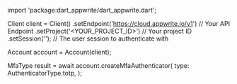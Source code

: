 import 'package:dart_appwrite/dart_appwrite.dart';

Client client = Client()
    .setEndpoint('https://cloud.appwrite.io/v1') // Your API Endpoint
    .setProject('&lt;YOUR_PROJECT_ID&gt;') // Your project ID
    .setSession(''); // The user session to authenticate with

Account account = Account(client);

MfaType result = await account.createMfaAuthenticator(
    type: AuthenticatorType.totp,
);
